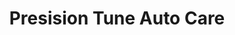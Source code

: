 ---
title: "Presision Tune Auto Care"
url: /pensacola/presision-tune-auto-care/
shop: Autowerkstatt
---